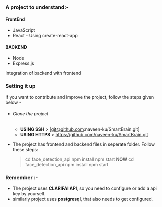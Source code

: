 ### A project to understand:-
#### FrontEnd
- JavaScript
- React - Using create-react-app
#### BACKEND
+ Node
+ Express.js

Integration of backend with frontend


### Setting it up
If you want to contribute and improve the project, follow the steps given below -

+ ###### Clone the project
    * __USING SSH__ > [git@github.com:naveen-ku/SmartBrain.git]
    * __USING HTTPS__ > https://github.com/naveen-ku/SmartBrain.git

+ The project has frontend and backend files in seperate folder. Follow these steps:
     > cd face_detection_api 
     > npm install
     > npm start
    __NOW__
     > cd face_detection_api
     > npm install
     > npm start

### Remember :-
+ The project uses __CLARIFAI API__, so you need to configure or add a api key by yourself.
+ similarly project uses __postgresql__, that also needs to get configured.

